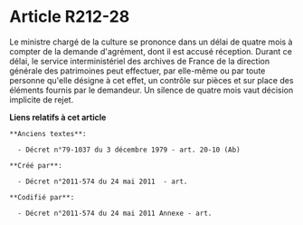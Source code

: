 # Article R212-28

Le ministre chargé de la culture se prononce dans un délai de quatre mois à compter de la demande d'agrément, dont il est
accusé réception. Durant ce délai, le service interministériel des archives de France de la direction générale des
patrimoines peut effectuer, par elle-même ou par toute personne qu'elle désigne à cet effet, un contrôle sur pièces et sur
place des éléments fournis par le demandeur. Un silence de quatre mois vaut décision implicite de rejet.

**Liens relatifs à cet article**

	**Anciens textes**:

	  - Décret n°79-1037 du 3 décembre 1979 - art. 20-10 (Ab)

	**Créé par**:

	  - Décret n°2011-574 du 24 mai 2011  - art.

	**Codifié par**:

	  - Décret n°2011-574 du 24 mai 2011 Annexe - art.
